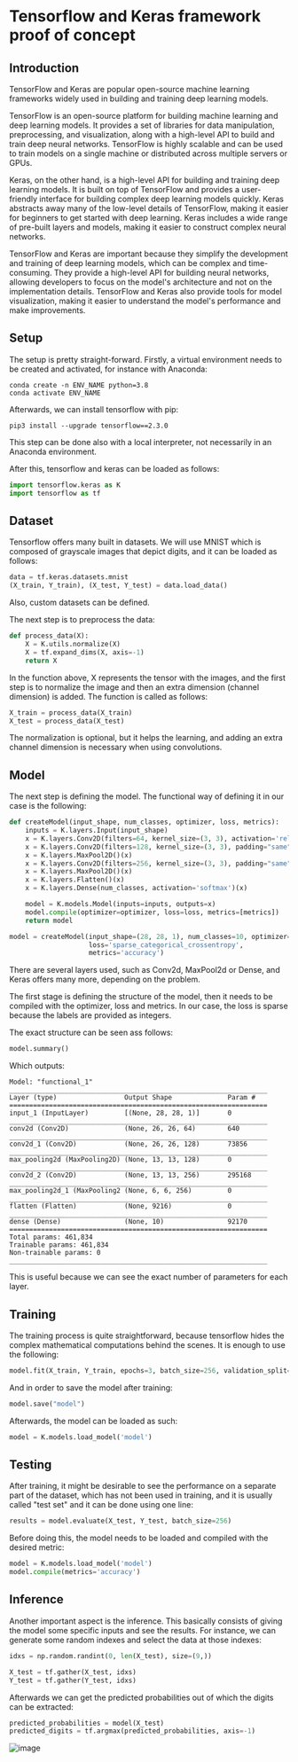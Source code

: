 # Tensorflow and Keras framework proof of concept

## Introduction

TensorFlow and Keras are popular open-source machine learning frameworks widely
used in building and training deep learning models.

TensorFlow is an open-source platform for building machine learning
and deep learning models. It provides a set of libraries for data manipulation,
preprocessing, and visualization, along with a high-level API to build
and train deep neural networks.
TensorFlow is highly scalable and can be used to train models on a single machine
or distributed across multiple servers or GPUs.

Keras, on the other hand, is a high-level API for building and training 
deep learning models. 
It is built on top of TensorFlow and provides a user-friendly interface
for building complex deep learning models quickly. 
Keras abstracts away many of the low-level details of TensorFlow,
making it easier for beginners to get started with deep learning. 
Keras includes a wide range of pre-built layers and models, 
making it easier to construct complex neural networks.

TensorFlow and Keras are important because they simplify the 
development and training of deep learning models, which can be complex and
time-consuming. They provide a high-level API for building neural networks, 
allowing developers to focus on the model's architecture and not on the 
implementation details. TensorFlow and Keras also provide tools for model 
visualization, making it easier to understand the model's performance and 
make improvements. 

## Setup

The setup is pretty straight-forward. Firstly, a virtual environment needs to be
created and activated, for instance with Anaconda:

```
conda create -n ENV_NAME python=3.8
conda activate ENV_NAME
```

Afterwards, we can install tensorflow with pip:

```
pip3 install --upgrade tensorflow==2.3.0
```

This step can be done also with a local interpreter, not necessarily
in an Anaconda environment.

After this, tensorflow and keras can be loaded as follows:

```python
import tensorflow.keras as K
import tensorflow as tf
```


## Dataset

Tensorflow offers many built in datasets. We will use MNIST which is composed
of grayscale images that depict digits, and it can be loaded as follows:

```python
data = tf.keras.datasets.mnist
(X_train, Y_train), (X_test, Y_test) = data.load_data()
```

Also, custom datasets can be defined.

The next step is to preprocess the data:

```python
def process_data(X):
    X = K.utils.normalize(X)
    X = tf.expand_dims(X, axis=-1)
    return X
```

In the function above, X represents the tensor with the images, and the
first step is to normalize the image and then an extra dimension (channel dimension)
is added. The function is called as follows:

```python
X_train = process_data(X_train)
X_test = process_data(X_test)
```

The normalization is optional, but it helps the learning, and adding an
extra channel dimension is necessary when using convolutions.   

## Model

The next step is defining the model. The functional way of defining it in our case is
the following:

```python
def createModel(input_shape, num_classes, optimizer, loss, metrics):
    inputs = K.layers.Input(input_shape)
    x = K.layers.Conv2D(filters=64, kernel_size=(3, 3), activation='relu')(inputs)
    x = K.layers.Conv2D(filters=128, kernel_size=(3, 3), padding="same", activation='relu')(x)
    x = K.layers.MaxPool2D()(x)
    x = K.layers.Conv2D(filters=256, kernel_size=(3, 3), padding="same", activation='relu')(x)
    x = K.layers.MaxPool2D()(x)
    x = K.layers.Flatten()(x)
    x = K.layers.Dense(num_classes, activation='softmax')(x)

    model = K.models.Model(inputs=inputs, outputs=x)
    model.compile(optimizer=optimizer, loss=loss, metrics=[metrics])
    return model

model = createModel(input_shape=(28, 28, 1), num_classes=10, optimizer='adam',
                    loss='sparse_categorical_crossentropy',
                    metrics='accuracy')
```

There are several layers used, such as Conv2d, MaxPool2d or Dense, and 
Keras offers many more, depending on the problem.

The first stage is defining the structure of the model, then it needs to
be compiled with the optimizer, loss and metrics. In our case, the loss
is sparse because the labels are provided as integers.

The exact structure can be seen ass follows:

```python
model.summary()
```

Which outputs:
```
Model: "functional_1"
_________________________________________________________________
Layer (type)                 Output Shape              Param #   
=================================================================
input_1 (InputLayer)         [(None, 28, 28, 1)]       0         
_________________________________________________________________
conv2d (Conv2D)              (None, 26, 26, 64)        640       
_________________________________________________________________
conv2d_1 (Conv2D)            (None, 26, 26, 128)       73856     
_________________________________________________________________
max_pooling2d (MaxPooling2D) (None, 13, 13, 128)       0         
_________________________________________________________________
conv2d_2 (Conv2D)            (None, 13, 13, 256)       295168    
_________________________________________________________________
max_pooling2d_1 (MaxPooling2 (None, 6, 6, 256)         0         
_________________________________________________________________
flatten (Flatten)            (None, 9216)              0         
_________________________________________________________________
dense (Dense)                (None, 10)                92170     
=================================================================
Total params: 461,834
Trainable params: 461,834
Non-trainable params: 0
_________________________________________________________________
```

This is useful because we can see the exact number of parameters for each
layer.

## Training

The training process is quite straightforward, because tensorflow hides 
the complex mathematical computations behind the scenes. It is enough
to use the following:

```python
model.fit(X_train, Y_train, epochs=3, batch_size=256, validation_split=0.2)
```

And in order to save the model after training:

```python
model.save("model")
```

Afterwards, the model can be loaded as such:

```python
model = K.models.load_model('model')
```

## Testing

After training, it might be desirable to see the performance on a separate
part of the dataset, which has not been used in training, and it is usually
called "test set" and it can be done using one line:

```python
results = model.evaluate(X_test, Y_test, batch_size=256)
```

Before doing this, the model needs to be loaded and compiled with the
desired metric:

```python
model = K.models.load_model('model')
model.compile(metrics='accuracy')
```

## Inference

Another important aspect is the inference. This basically consists of
giving the model some specific inputs and see the results. For instance,
we can generate some random indexes and select the data at those indexes:

```python
idxs = np.random.randint(0, len(X_test), size=(9,))

X_test = tf.gather(X_test, idxs)
Y_test = tf.gather(Y_test, idxs)
```

Afterwards we can get the predicted probabilities out of which the digits
can be extracted:

```python
predicted_probabilities = model(X_test)
predicted_digits = tf.argmax(predicted_probabilities, axis=-1)
```

![image](https://user-images.githubusercontent.com/46956225/229370141-cfce2898-fb50-4430-8a8d-56fcc98e1e5c.png)
